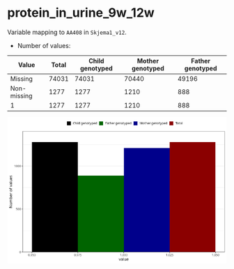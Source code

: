 # protein_in_urine_9w_12w
Variable mapping to `AA408` in `Skjema1_v12`.
- Number of values:

| Value | Total | Child genotyped | Mother genotyped | Father genotyped |
| ----- | ----- | --------------- | ---------------- | ---------------- |
| Missing | 74031 | 74031 | 70440 | 49196 |
| Non-missing | 1277 | 1277 | 1210 | 888 |
| 1 | 1277 | 1277 | 1210 | 888 |



![](protein_in_urine_9w_12w_n.png)



